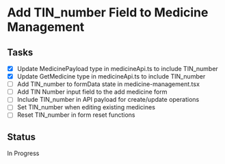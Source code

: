 # Add TIN_number Field to Medicine Management

## Tasks
- [x] Update MedicinePayload type in medicineApi.ts to include TIN_number
- [x] Update GetMedicine type in medicineApi.ts to include TIN_number
- [ ] Add TIN_number to formData state in medicine-management.tsx
- [ ] Add TIN Number input field to the add medicine form
- [ ] Include TIN_number in API payload for create/update operations
- [ ] Set TIN_number when editing existing medicines
- [ ] Reset TIN_number in form reset functions

## Status
In Progress
